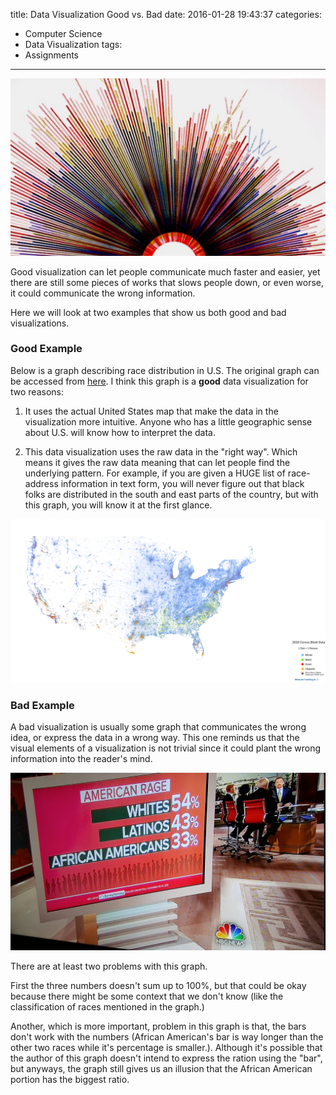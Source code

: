 title: Data Visualization Good vs. Bad
date: 2016-01-28 19:43:37
categories:
- Computer Science
- Data Visualization
tags:
- Assignments
---
![](images/data-vis-gb-header.jpg)

Good visualization can let people communicate much faster and easier, yet there are still some pieces of works that slows people down, or even worse, it could communicate the wrong information.

Here we will look at two examples that show us both good and bad visualizations.

### Good Example
Below is a graph describing race distribution in U.S. The original graph can be accessed from [here](http://demographics.coopercenter.org/DotMap/).
I think this graph is a **good** data visualization for two reasons:

1. It uses the actual United States map that make the data in the visualization more intuitive. Anyone who has a little geographic sense about U.S. will know how to interpret the data.

2. This data visualization uses the raw data in the "right way". Which means it gives the raw data meaning that can let people find the underlying pattern. For example, if you are given a HUGE list of race-address information in text form, you will never figure out that black folks are distributed in the south and east parts of the country, but with this graph, you will know it at the first glance.

![The Racial Dot Map: One Dot Per Person for the Entire U.S.](images/census_dot_map.png)

### Bad Example
A bad visualization is usually some graph that communicates the wrong idea, or express the data in a wrong way. This one reminds us that the visual elements of a visualization is not trivial since it could plant the wrong information into the reader's mind.

![](images/wtf_data_viz.jpg)

There are at least two problems with this graph.

First the three numbers doesn't sum up to 100%, but that could be okay because there might be some context that we don't know (like the classification of races mentioned in the graph.)

Another, which is more important, problem in this graph is that, the bars don't work with the numbers (African American's bar is way longer than the other two races while it's percentage is smaller.). Although it's possible that the author of this graph doesn't intend to express the ration using the "bar", but anyways, the graph still gives us an illusion that the African American portion has the biggest ratio.
